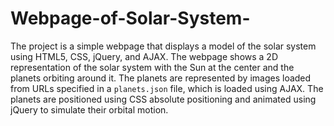 # Webpage-of-Solar-System-
The project is a simple webpage that displays a model of the solar system using HTML5, CSS, jQuery, and AJAX. The webpage shows a 2D representation of the solar system with the Sun at the center and the planets orbiting around it. 
The planets are represented by images loaded from URLs specified in a `planets.json` file, which is loaded using AJAX. The planets are positioned using CSS absolute positioning and animated using jQuery to simulate their orbital motion.
